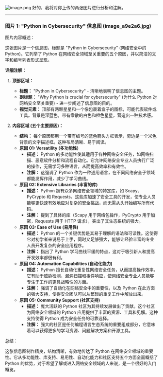 ![image.png](https://cdn.jsdelivr.net/gh/duanbiao2000/BlogGallery@main/picutre/20250520145854599.png)
好的，我将对你上传的两张图片进行分析和注解。

---

### **图片 1: "Python in Cybersecurity" 信息图 (image_a9e2a6.jpg)**

图片内容概述：

这张图片是一个信息图，标题是 "Python in Cybersecurity" (网络安全中的 Python)。它列举了 Python 在网络安全领域至关重要的五个原因，并以简洁的文字和编号列表形式呈现。

**详细注解：**

1. **顶部区域：**
    
    - **标题：** "Python in Cybersecurity" - 清晰地表明了信息图的主题。
    - **副标题：** "Why Python is crucial for cybersecurity" (为什么 Python 对网络安全至关重要) - 进一步阐述了信息图的目的。
    - **视觉元素：** 顶部有两颗星星和一个像包裹着盒子的图标，可能代表软件或工具。背景是深蓝色，带有零散的白色和橙色星星，营造出一种技术感。
2. **内容区域 (五个主要原因)：**
    
    - **结构：** 每个原因都用一个带有编号的蓝色箭头方框表示，旁边是一个米色背景的文字描述框。这种布局清晰、易于阅读。
    - **原因 01: Versatility (多功能性)**
        - **描述：** Python 的多功能性使其适用于各种网络安全任务，如网络扫描、恶意软件分析和流程自动化。它允许网络安全专业人员执行广泛的操作，无需学习多种语言，从而提高效率和有效性。
        - **注解：** 这强调了 Python 作为一种通用语言，在不同网络安全子领域都能发挥作用，减少了学习曲线。
    - **原因 02: Extensive Libraries (丰富的库)**
        - **描述：** Python 拥有众多网络安全领域的特定库，如 Scapy、PyCrypto 和 Requests。这些库加速了安全工具的开发，使专业人员能够更快速有效地应对复杂的安全挑战，而无需从头开始编写所有代码。
        - **注解：** 提到了具体的库（Scapy 用于网络包操作，PyCrypto 用于加密，Requests 用于 HTTP 请求），突出了其生态系统的强大。
    - **原因 03: Ease of Use (易用性)**
        - **描述：** Python 的一个关键优势是其易于理解的语法和可读性。这使得它对初学者来说易于上手，同时又足够强大，能够让经验丰富的专业人员开发复杂的安全应用程序。
        - **注解：** 指出了 Python 学习曲线平缓的特点，这对于吸引新人和提高开发效率都很有利。
    - **原因 04: Automation Capabilities (自动化能力)**
        - **描述：** Python 擅长自动化重复性网络安全任务，从而提高操作效率。它有助于威胁检测、漏洞扫描和事件响应，使网络安全专业人员能够专注于工作的更具战略性的方面。
        - **注解：** 强调了自动化在网络安全中的重要性，以及 Python 在此方面的强大支持，使得安全团队可以从繁琐的重复工作中解放出来。
    - **原因 05: Community Support (社区支持)**
        - **描述：** 庞大活跃的 Python 社区为其持续发展做出了贡献。这个社区为网络安全领域的 Python 应用提供了丰富的资源、工具和见解。这种支持使得 Python 成为安全任务的可靠选择。
        - **注解：** 强大的社区是任何编程语言生态系统的重要组成部分，它意味着可以获得更多的学习资源、问题解决方案和开源工具。

总结：

这张信息图制作精良，结构清晰，有效地传达了 Python 在网络安全领域的重要性。它从多功能性、库支持、易用性、自动化能力和社区支持五个方面全面概括了 Python 的优势，对于希望了解或进入网络安全领域的人来说，是一个很好的入门概览。
